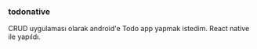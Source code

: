### todonative

CRUD uygulaması olarak android'e Todo app yapmak istedim. React native ile yapıldı.

